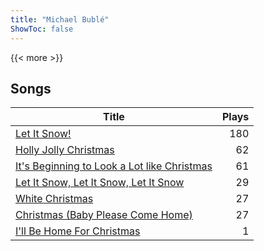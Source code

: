 ```yaml
---
title: "Michael Bublé"
ShowToc: false
---
```


{{< more >}}

## Songs
Title | Plays 
----- | -----: 
[Let It Snow!](/songs/let-it-snow) | 180
[Holly Jolly Christmas](/songs/holly-jolly-christmas) | 62
[It's Beginning to Look a Lot like Christmas](/songs/its-beginning-to-look-a-lot-like-christmas) | 61
[Let It Snow, Let It Snow, Let It Snow](/songs/let-it-snow-let-it-snow-let-it-snow) | 29
[White Christmas](/songs/white-christmas) | 27
[Christmas (Baby Please Come Home)](/songs/christmas-baby-please-come-home) | 27
[I'll Be Home For Christmas](/songs/ill-be-home-for-christmas) | 1

